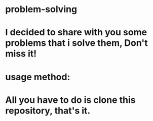 # problem-solving
# I decided to share with you some problems that i solve them, Don't miss it!

# usage method:

# All you have to do is clone this repository, that's it.
